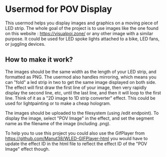 # Usermod for POV Display
This usermod helps you display images and graphics on a moving piece of LED strip.
The whole goal of the project is to use images like the one found on this website : https://visualpoi.zone/
or any other image with a similar purpose.
It could be used for LED spoke lights attached to a bike, LED fans, or juggling devices.

## How to make it work?
The images should be the same width as the length of your LED strip, and formatted as PNG.
The usermod also handles mirroring, which means you can "fold" a led strip in two to get the same image displayed on both side.
The effect will first draw the first line of your image, then very rapidly display the second line, etc, until the last line, and then it will loop to the first line.
Think of it as a "2D image to 1D strip converter" effect.
This could be used for lightpainting or to make a cheap hologram.

The images should be uploaded to the filesystem (using /edit endpoint).
To display the image, select "POV Image" in the effect, and set the segment name as the filename of the image (including .png).

To help you to use this project you could also use the GifPlayer from https://github.com/Manut38/WLED-GIFPlayer-html
you would have to update the effect ID in the html file to reflect the effect ID of the "POV Image" effect though.